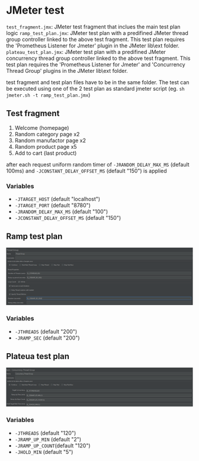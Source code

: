 # JMeter test

`test_fragment.jmx`: JMeter test fragment that inclues the main test plan logic
`ramp_test_plan.jmx`: JMeter test plan with a predifined JMeter thread group controller linked to the above test fragment. This test plan requires the 'Prometheus Listener for Jmeter' plugin in the JMeter lib\ext folder.
`plateau_test_plan.jmx`: JMeter test plan with a predifined JMeter concurrency thread group controller linked to the above test fragment. This test plan requires the 'Prometheus Listener for Jmeter' and 'Concurrency Thread Group' plugins in the JMeter lib\ext folder.

test fragment and test plan files have to be in the same folder. The test can be executed using one of the 2 test plan as standard jmeter script (eg. `sh jmeter.sh -t ramp_test_plan.jmx`)

## Test fragment

1. Welcome (homepage)
2. Random category page x2
3. Random manufactor page x2
4. Random product page x5
5. Add to cart (last product)

after each request uniform random timer of `-JRANDOM_DELAY_MAX_MS` (default 100ms) and `-JCONSTANT_DELAY_OFFSET_MS` (default "150") is applied 

### Variables ###

* `-JTARGET_HOST` (default "localhost")
* `-JTARGET_PORT` (default "8780")
* `-JRANDOM_DELAY_MAX_MS` (default "100")
* `-JCONSTANT_DELAY_OFFSET_MS` (default "150")

## Ramp test plan ##

![Thread group](/konakart_as_tomcat/jmeter_test/img/ramp_thread_group.png)

### Variables ###

* `-JTHREADS` (default "200")
* `-JRAMP_SEC` (default "200")

## Plateua test plan ##

![Thread group](/konakart_as_tomcat/jmeter_test/img/plateau_thread_group.png)

### Variables ###

* `-JTHREADS`  (default "120")
* `-JRAMP_UP_MIN` (default "2")
* `-JRAMP_UP_COUNT`(default "120")
* `-JHOLD_MIN` (default "5")

